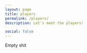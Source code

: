 ```yaml
---
layout: page
title: players
permalink: /players/
description: Let's meet the players!

social: false
---
```



Empty shit
  
<!-- {% for project in site.research %}

{{ project.title }}: {{ project.description }} 

{% if project.collaborators %}
* Collaborators:
{% for collab in project.collaborators %}
    * [{{ collab.name }}]({{ collab.site }})
{% endfor %}
{% endif %}

{% if project.link %}
* [{{ project.link.title }}]({{ site.url }}{{ site.baseurl }}/assets/pdf/{{ project.link.filename }})
{% endif %}

{% endfor %} -->
